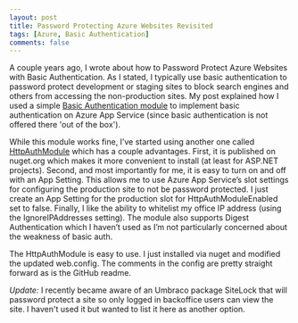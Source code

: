 ```yaml
---
layout: post
title: Password Protecting Azure Websites Revisited
tags: [Azure, Basic Authentication]
comments: false
---
```

A couple years ago, I wrote about how to Password Protect Azure Websites with Basic Authentication. As I stated, I typically use basic authentication to password protect development or staging sites to block search engines and others from accessing the non-production sites. My post explained how I used a simple [Basic Authentication module](https://github.com/devbridge/AzurePowerTools/tree/master/Devbridge.BasicAuthentication) to implement basic authentication on Azure App Service (since basic authentication is not offered there 'out of the box').

While this module works fine, I’ve started using another one called [HttpAuthModule](https://github.com/nabehiro/HttpAuthModule) which has a couple advantages. First, it is published on nuget.org which makes it more convenient to install (at least for ASP.NET projects). Second, and most importantly for me, it is easy to turn on and off with an App Setting. This allows me to use Azure App Service’s slot settings for configuring the production site to not be password protected. I just create an App Setting for the production slot for HttpAuthModuleEnabled set to false. Finally, I like the ability to whitelist my office IP address (using the IgnoreIPAddresses setting). The module also supports Digest Authentication which I haven’t used as I’m not particularly concerned about the weakness of basic auth.

The HttpAuthModule is easy to use. I just installed via nuget and modified the updated web.config. The comments in the config are pretty straight forward as is the GitHub readme.

*Update:* I recently became aware of an Umbraco package SiteLock that will password protect a site so only logged in backoffice users can view the site. I haven't used it but wanted to list it here as another option.